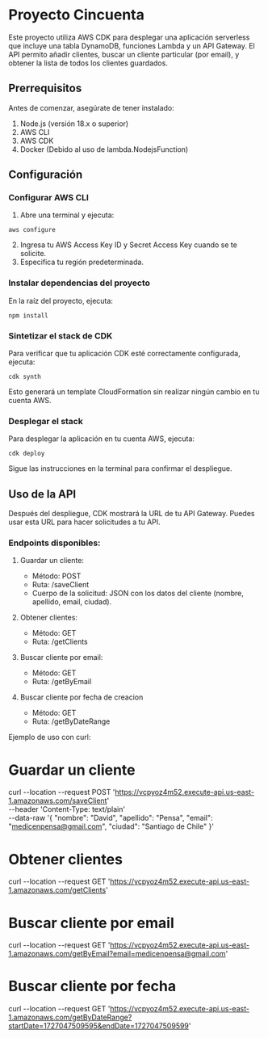 # Proyecto Cincuenta

Este proyecto utiliza AWS CDK para desplegar una aplicación serverless que incluye una tabla DynamoDB, funciones Lambda y un API Gateway. El API permito añadir clientes, buscar un cliente particular (por email), y obtener la lista de todos los clientes guardados.

## Prerrequisitos

Antes de comenzar, asegúrate de tener instalado:

1. Node.js (versión 18.x o superior)
2. AWS CLI
3. AWS CDK
4. Docker (Debido al uso de lambda.NodejsFunction)

## Configuración

### Configurar AWS CLI

1. Abre una terminal y ejecuta:

`aws configure`

2. Ingresa tu AWS Access Key ID y Secret Access Key cuando se te solicite.
3. Especifica tu región predeterminada.

### Instalar dependencias del proyecto

En la raíz del proyecto, ejecuta:

`npm install`


### Sintetizar el stack de CDK

Para verificar que tu aplicación CDK esté correctamente configurada, ejecuta:

`cdk synth`

Esto generará un template CloudFormation sin realizar ningún cambio en tu cuenta AWS.

### Desplegar el stack

Para desplegar la aplicación en tu cuenta AWS, ejecuta:

`cdk deploy`

Sigue las instrucciones en la terminal para confirmar el despliegue.

## Uso de la API

Después del despliegue, CDK mostrará la URL de tu API Gateway. Puedes usar esta URL para hacer solicitudes a tu API.

### Endpoints disponibles:

1. Guardar un cliente:
   - Método: POST
   - Ruta: /saveClient
   - Cuerpo de la solicitud: JSON con los datos del cliente (nombre, apellido, email, ciudad).

2. Obtener clientes:
   - Método: GET
   - Ruta: /getClients

3. Buscar cliente por email:
   - Método: GET
   - Ruta: /getByEmail

4. Buscar cliente por fecha de creacion
   - Método: GET
   - Ruta: /getByDateRange

Ejemplo de uso con curl:

# Guardar un cliente
curl --location --request POST 'https://vcpyoz4m52.execute-api.us-east-1.amazonaws.com/saveClient' \
--header 'Content-Type: text/plain' \
--data-raw '{
    "nombre": "David",
    "apellido": "Pensa",
    "email": "medicenpensa@gmail.com",
    "ciudad": "Santiago de Chile"
}'

# Obtener clientes
curl --location --request GET 'https://vcpyoz4m52.execute-api.us-east-1.amazonaws.com/getClients'

# Buscar cliente por email

curl --location --request GET 'https://vcpyoz4m52.execute-api.us-east-1.amazonaws.com/getByEmail?email=medicenpensa@gmail.com'

# Buscar cliente por fecha

curl --location --request GET 'https://vcpyoz4m52.execute-api.us-east-1.amazonaws.com/getByDateRange?startDate=1727047509595&endDate=1727047509599'